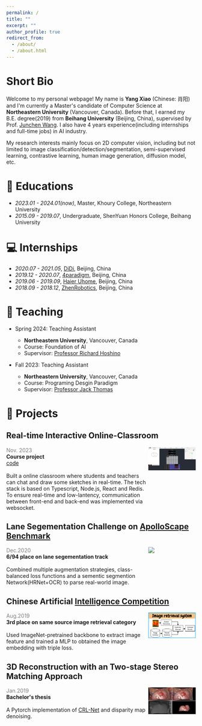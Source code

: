 ```yaml
---
permalink: /
title: ""
excerpt: ""
author_profile: true
redirect_from: 
  - /about/
  - /about.html
---
```


# Short Bio
Welcome to my personal webpage! My name is **Yang Xiao** (Chinese: 肖阳) and I'm currently a Master's candidate of Computer Science at **Northeastern University** (Vancouver, Canada). Before that, I earned my B.E. degree(2019) from **Beihang University** (Beijing, China), supervised by Prof. [Junchen Wang](https://mrs.buaa.edu.cn/?page_id=18). I also have 4 years experience(including internships and full-time jobs) in AI industry.

My research interests mainly focus on 2D computer vision, including but not limited to image classification/detection/segmentation, semi-supervised learning, contrastive learning, human image generation, diffusion model, etc. 


# 📖 Educations
- *2023.01 - 2024.01(now)*, Master, Khoury College, Northeastern University
- *2015.09 - 2019.07*, Undergraduate, ShenYuan Honors College, Beihang University

# 💻 Internships
- *2020.07 - 2021.05*, [DiDi](https://www.didiglobal.com/), Beijing, China
- *2019.12 - 2020.07*, [4paradigm](https://www.4paradigm.com/), Beijing, China
- *2019.06 - 2019.09*, [Haier Uhome](https://www.haier.com/business/smarthome/product/?spm=cn.business_smarthome_pc.header_qwzn_20210512.3), Beijing, China
- *2018.09 - 2018.12*, [ZhenRobotics](http://zhenrobot.com/index_en.html), Beijing, China


# 📝 Teaching
- Spring 2024: Teaching Assistant
  * **Northeastern University**, Vancouver, Canada
  * Course: Foundation of AI
  * Supervisor: [Professor Richard Hoshino](https://www.richardhoshino.com)

- Fall 2023: Teaching Assistant
  * **Northeastern University**, Vancouver, Canada
  * Course: Programing Desgin Paradigm
  * Supervisor: [Professor Jack Thomas](https://drjackthomas.ca/)


# 🔧 Projects
## Real-time Interactive Online-Classroom
<div style="display: flex;">
  <div style="width: 75%;">
    <span style="color: grey">Nov. 2023</span><br />
    <span style="font-weight: bold">Course project</span><br />
    <a href="https://github.com/rorschach-xiao/CalcSheetPro">code</a><br />
    <br />
    <div>
    Built a online classroom where students and teachers can chat and draw some sketches in real-time. The tech stack is based on Typescript, Node.js, React and Redis. To ensure real-time and low-lantency, communication between front-end and back-end was implemented via websocket.
    </div>
  </div>
  <div style="width: 25%;">
    <img src='images/classroom.png' width="100%">
  </div>
</div>


## Lane Segementation Challenge on [ApolloScape Benchmark](https://apolloscape.auto/leader_board.html)
<div style="display: flex;">
  <div style="width: 75%;">
    <span style="color: grey">Dec.2020</span><br />
    <span style="font-weight: bold">6/94 place on lane segementation track</span><br />
    <br />
    <div>
    Combined multiple augmentation strategies, class-balanced loss functions and a sementic segmention Network(HRNet+OCR) to parse real-world image.
    </div>
  </div>
  <div style="width: 25%;">
    <img src='images/lane-segmentation.gif' width="100%">
  </div>
</div>

## Chinese Artificial [Intelligence Competition](https://ai.xm.gov.cn/competition/project-detail.html?id=9ee396fad04a4d2eb88118a30c0d4a5d&competeId=0c8ce75d26e840b1b9ffd10633d6a9bf)
<div style="display: flex;">
  <div style="width: 75%;">
    <span style="color: grey">Aug.2019</span><br />
    <span style="font-weight: bold">3rd place on same source image retrieval category</span><br />
    <br />
    <div>
    Used ImageNet-pretrained backbone to extract image feature and trained a MLP to obtained the image embedding with triple loss.
    </div>
  </div>
  <div style="width: 25%;">
    <img src='images/image-retrieval-system.png' width="100%">
  </div>
</div>

## 3D Reconstruction with an Two-stage Stereo Matching Approach
<div style="display: flex;">
  <div style="width: 75%;">
    <span style="color: grey">Jan.2019</span><br />
    <span style="font-weight: bold">Bachelor's thesis</span><br />
    <br />
    <div>
    A Pytorch implementation of <a href='https://openaccess.thecvf.com/content_ICCV_2017_workshops/papers/w17/Pang_Cascade_Residual_Learning_ICCV_2017_paper.pdf'>CRL-Net</a> and disparity map denoising.
    </div>
  </div>
  <div style="width: 25%;">
    <img src='images/3Dreconstruction.jpeg' width="100%">
  </div>
</div>


